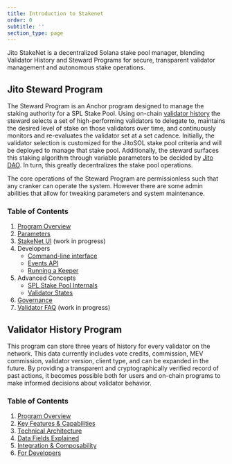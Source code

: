 ```yaml
---
title: Introduction to Stakenet
order: 0
subtitle: ''
section_type: page
---
```


Jito StakeNet is a decentralized Solana stake pool manager, blending Validator History and Steward Programs for secure, transparent validator management and autonomous stake operations.

## Jito Steward Program

The Steward Program is an Anchor program designed to manage the staking authority for a SPL Stake Pool.
Using on-chain [validator history](/stakenet/validator-history/overview/) the steward selects a set of high-performing validators to delegate to, maintains the desired level of stake on those validators over time, and continuously monitors and re-evaluates the validator set at a set cadence.
Initially, the validator selection is customized for the JitoSOL stake pool criteria and will be deployed to manage that stake pool.
Additionally, the steward surfaces this staking algorithm through variable parameters to be decided by [Jito DAO](https://gov.jito.network/dao/Jito).
In turn, this greatly decentralizes the stake pool operations.

The core operations of the Steward Program are permissionless such that any cranker can operate the system. However there are some admin abilities that allow for tweaking parameters and system maintenance.

### Table of Contents

1. [Program Overview](/stakenet/jito-steward/program-overview/)
2. [Parameters](/stakenet/jito-steward/parameters/)
3. [StakeNet UI](/stakenet/jito-steward/ui/) (work in progress)
4. Developers
   - [Command-line interface](/stakenet/jito-steward/developers/cli/)
   - [Events API](/stakenet/jito-steward/developers/api/)
   - [Running a Keeper](/stakenet/jito-steward/developers/keeper-bot-quick-start/)
5. Advanced Concepts
   - [SPL Stake Pool Internals](/stakenet/jito-steward/advanced/spl-stake-pool-internals/)
   - [Validator States](/stakenet/jito-steward/advanced/managing-validator-states/)
6. [Governance](/stakenet/jito-steward/governance/)
7. [Validator FAQ](/stakenet/jito-steward/faq/) (work in progress)


## Validator History Program

This program can store three years of history for every validator on the network.
This data currently includes vote credits, commission, MEV commission, validator version, client type, and can be expanded in the future.
By providing a transparent and cryptographically verified record of past actions, it becomes possible both for users and on-chain programs to make informed decisions about validator behavior.

### Table of Contents

1. [Program Overview](/stakenet/validator-history/overview/)
2. [Key Features & Capabilities](/stakenet/validator-history/key-features/)
3. [Technical Architecture](/stakenet/validator-history/technical-architecture/)
4. [Data Fields Explained](/stakenet/validator-history/data-fields/)
5. [Integration & Composability](/stakenet/validator-history/integration/)
6. [For Developers](/stakenet/validator-history/for-developers/)

